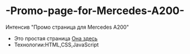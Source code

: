 # -Promo-page-for-Mercedes-A200-
Интенсив "Промо страница для Mercedes A200"
- Это простая страница [Она здесь](https://lynch555.github.io/-Promo-page-for-Mercedes-A200-/)
- Технологии:HTML,CSS,JavaScript

